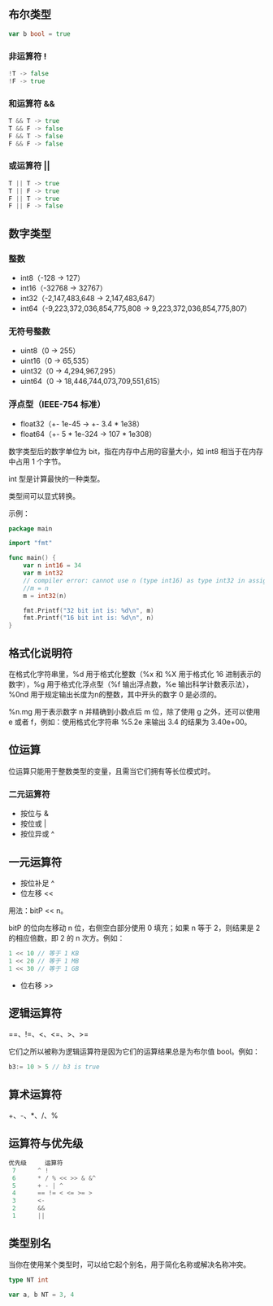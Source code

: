 
## 布尔类型
```go
var b bool = true
```
### 非运算符 !

```go
!T -> false
!F -> true
```
### 和运算符 &&

```go
T && T -> true
T && F -> false
F && T -> false
F && F -> false
```
### 或运算符 ||
```go
T || T -> true
T || F -> true
F || T -> true
F || F -> false
```
## 数字类型
### 整数
- int8（-128 -> 127）
- int16（-32768 -> 32767）
- int32（-2,147,483,648 -> 2,147,483,647）
- int64（-9,223,372,036,854,775,808 -> 9,223,372,036,854,775,807）
### 无符号整数
- uint8（0 -> 255）
- uint16（0 -> 65,535）
- uint32（0 -> 4,294,967,295）
- uint64（0 -> 18,446,744,073,709,551,615）
### 浮点型（IEEE-754 标准）
- float32（+- 1e-45 -> +- 3.4 * 1e38）
- float64（+- 5 * 1e-324 -> 107 * 1e308）

数字类型后的数字单位为 bit，指在内存中占用的容量大小，如 int8 相当于在内存中占用 1 个字节。

int 型是计算最快的一种类型。

类型间可以显式转换。

示例：
```go
package main

import "fmt"

func main() {
	var n int16 = 34
	var m int32
	// compiler error: cannot use n (type int16) as type int32 in assignment
	//m = n
	m = int32(n)

	fmt.Printf("32 bit int is: %d\n", m)
	fmt.Printf("16 bit int is: %d\n", n)
}
```
## 格式化说明符
在格式化字符串里，%d 用于格式化整数（%x 和 %X 用于格式化 16 进制表示的数字），%g 用于格式化浮点型（%f 输出浮点数，%e 输出科学计数表示法），%0nd 用于规定输出长度为n的整数，其中开头的数字 0 是必须的。

<span>%n.mg</span> 用于表示数字 n 并精确到小数点后 m 位，除了使用 g 之外，还可以使用 e 或者 f，例如：使用格式化字符串 %5.2e 来输出 3.4 的结果为 3.40e+00。
## 位运算
位运算只能用于整数类型的变量，且需当它们拥有等长位模式时。
### 二元运算符
- 按位与 &
- 按位或 <span>|</span>
- 按位异或 ^

## 一元运算符
- 按位补足 ^
- 位左移 <<

用法：bitP << n。

bitP 的位向左移动 n 位，右侧空白部分使用 0 填充；如果 n 等于 2，则结果是 2 的相应倍数，即 2 的 n 次方。例如：

```go
1 << 10 // 等于 1 KB
1 << 20 // 等于 1 MB
1 << 30 // 等于 1 GB
```

- 位右移 >>

## 逻辑运算符

==、!=、<、<=、>、>=

它们之所以被称为逻辑运算符是因为它们的运算结果总是为布尔值 bool。例如：

```go
b3:= 10 > 5 // b3 is true
```
## 算术运算符

+、-、*、/、%

## 运算符与优先级

```go
优先级 	运算符
 7 		^ !
 6 		* / % << >> & &^
 5 		+ - | ^
 4 		== != < <= >= >
 3 		<-
 2 		&&
 1 		||
```
## 类型别名

当你在使用某个类型时，可以给它起个别名，用于简化名称或解决名称冲突。

```go
type NT int

var a, b NT = 3, 4
```
